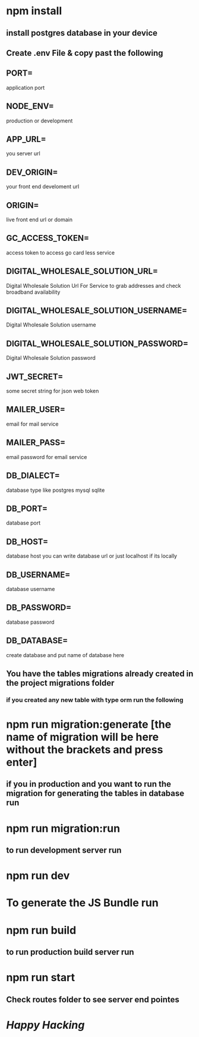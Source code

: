 # **npm install**

## **install postgres database in your device**

## Create .env File & copy past the following

## **PORT=**

application port

## **NODE_ENV=**

production or development

## **APP_URL=**

you server url

## **DEV_ORIGIN=**

your front end develoment url

## **ORIGIN=**

live front end url or domain

## **GC_ACCESS_TOKEN=**

access token to access go card less service

## **DIGITAL_WHOLESALE_SOLUTION_URL=**

Digital Wholesale Solution Url For Service to grab addresses and check broadband availability

## **DIGITAL_WHOLESALE_SOLUTION_USERNAME=**

Digital Wholesale Solution username

## **DIGITAL_WHOLESALE_SOLUTION_PASSWORD=**

Digital Wholesale Solution password

## **JWT_SECRET=**

some secret string for json web token

## **MAILER_USER=**

email for mail service

## **MAILER_PASS=**

email password for email service

## **DB_DIALECT=**

database type like postgres mysql sqlite

## **DB_PORT=**

database port

## **DB_HOST=**

database host you can write database url or just localhost if its locally

## **DB_USERNAME=**

database username

## **DB_PASSWORD=**

database password

## **DB_DATABASE=**

create database and put name of database here

## You have the tables migrations already created in the project migrations folder

### if you created any new table with type orm run the following

# **npm run migration:generate** [the name of migration will be here without the brackets and press enter]

## if you in production and you want to run the migration for generating the tables in database run

# **npm run migration:run**

## to run development server run

# **npm run dev**

# To generate the **JS Bundle** run

# **npm run build**

## to run production build server run

# **npm run start**

## Check routes folder to see server end pointes

# **_Happy Hacking_**
